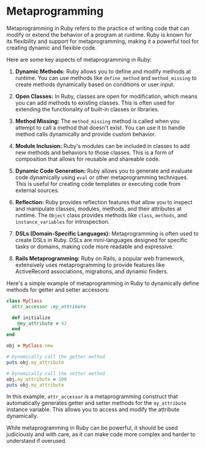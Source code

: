 # Metaprogramming

Metaprogramming in Ruby refers to the practice of writing code that can modify
or extend the behavior of a program at runtime. Ruby is known for its
flexibility and support for metaprogramming, making it a powerful tool for
creating dynamic and flexible code.

Here are some key aspects of metaprogramming in Ruby:

1. **Dynamic Methods:** Ruby allows you to define and modify methods at
runtime. You can use methods like `define_method` and `method_missing` to
create methods dynamically based on conditions or user input.

2. **Open Classes:** In Ruby, classes are open for modification, which means
you can add methods to existing classes. This is often used for extending
the functionality of built-in classes or libraries.

3. **Method Missing:** The `method_missing` method is called when you attempt
to call a method that doesn't exist. You can use it to handle method calls
dynamically and provide custom behavior.

4. **Module Inclusion:** Ruby's modules can be included in classes to add
new methods and behaviors to those classes. This is a form of composition
that allows for reusable and shareable code.

5. **Dynamic Code Generation:** Ruby allows you to generate and evaluate
code dynamically using `eval` or other metaprogramming techniques. This is
useful for creating code templates or executing code from external sources.

6. **Reflection:** Ruby provides reflection features that allow you to inspect
and manipulate classes, modules, methods, and their attributes at runtime.
The `Object` class provides methods like `class`, `methods`, and
`instance_variables` for introspection.

7. **DSLs (Domain-Specific Languages):** Metaprogramming is often used to
create DSLs in Ruby. DSLs are mini-languages designed for specific tasks
or domains, making code more readable and expressive.

8. **Rails Metaprogramming:** Ruby on Rails, a popular web framework,
extensively uses metaprogramming to provide features like ActiveRecord
associations, migrations, and dynamic finders.

Here's a simple example of metaprogramming in Ruby to dynamically define
methods for getter and setter accessors:

```ruby
class MyClass
  attr_accessor :my_attribute

  def initialize
    @my_attribute = 42
  end
end

obj = MyClass.new

# Dynamically call the getter method
puts obj.my_attribute

# Dynamically call the setter method
obj.my_attribute = 100
puts obj.my_attribute
```

In this example, `attr_accessor` is a metaprogramming construct that
automatically generates getter and setter methods for the `my_attribute`
instance variable. This allows you to access and modify the attribute
dynamically.

While metaprogramming in Ruby can be powerful, it should be used judiciously
and with care, as it can make code more complex and harder to understand if
overused.
